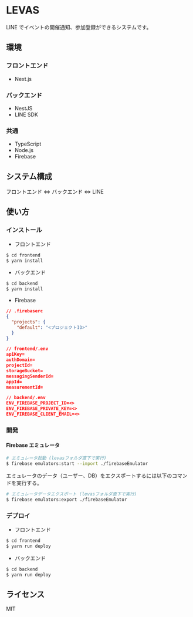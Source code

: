 # LEVAS

LINE でイベントの開催通知、参加登録ができるシステムです。

## 環境

### フロントエンド

- Next.js

### バックエンド

- NestJS
- LINE SDK

### 共通

- TypeScript
- Node.js
- Firebase

## システム構成

フロントエンド <=> バックエンド <=> LINE

## 使い方

### インストール

- フロントエンド

```bash
$ cd frontend
$ yarn install
```

- バックエンド

```bash
$ cd backend
$ yarn install
```

- Firebase

```json
// .firebaserc
{
  "projects": {
    "default": "<プロジェクトID>"
  }
}

// frontend/.env
apiKey=
authDomain=
projectId=
storageBucket=
messagingSenderId=
appId=
measurementId=

// backend/.env
ENV_FIREBASE_PROJECT_ID=<>
ENV_FIREBASE_PRIVATE_KEY=<>
ENV_FIREBASE_CLIENT_EMAIL=<>
```

### 開発

#### Firebase エミュレータ

```bash
# エミュレータ起動 (levasフォルダ直下で実行)
$ firebase emulators:start --import ./firebaseEmulator
```

エミュレータのデータ（ユーザー、DB）をエクスポートするには以下のコマンドを実行する。

```bash
# エミュレータデータエクスポート (levasフォルダ直下で実行)
$ firebase emulators:export ./firebaseEmulator
```

### デプロイ

- フロントエンド

```bash
$ cd frontend
$ yarn run deploy
```

- バックエンド

```bash
$ cd backend
$ yarn run deploy
```

## ライセンス

MIT
